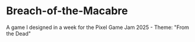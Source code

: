 # Breach-of-the-Macabre
A game I designed in a week for the Pixel Game Jam 2025 - Theme: "From the Dead"
